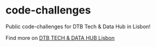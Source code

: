 # code-challenges

Public code-challenges for DTB Tech & Data Hub in Lisbon!

Find more on [DTB TECH & DATA HUB Lisbon](https://techhublisbon.io/)
